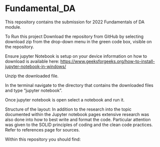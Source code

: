 # Fundamental_DA
This repository contains the submission for 2022 Fundamentals of DA module. 

To Run this project
Download the repository from GitHub by selecting download zip from the drop-down menu in the green code box, visible on the repository.

Ensure jupyter Notebook is setup on your device information on how to download is available here: https://www.geeksforgeeks.org/how-to-install-jupyter-notebook-in-windows/

Unzip the downloaded file.

In the terminal navigate to the directory that contains the downloaded files and type “jupyter notebook”.

Once jupyter notebook is open select a notebook and run it.

Structure of the layout:
In addition to the research into the topic documented within the Jupyter notebook pages extensive research was also done into how to best write and format the code. Particular attention was given to the SOLID principles of coding and the clean code practices. Refer to references page for sources.

Within this repository you should find:

